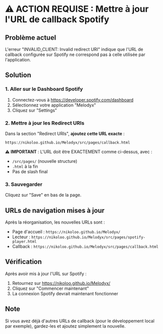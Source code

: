 # ⚠️ ACTION REQUISE : Mettre à jour l'URL de callback Spotify

## Problème actuel
L'erreur "INVALID_CLIENT: Invalid redirect URI" indique que l'URL de callback configurée sur Spotify ne correspond pas à celle utilisée par l'application.

## Solution

### 1. Aller sur le Dashboard Spotify
1. Connectez-vous à https://developer.spotify.com/dashboard
2. Sélectionnez votre application "Melodyx"
3. Cliquez sur "Settings"

### 2. Mettre à jour les Redirect URIs
Dans la section "Redirect URIs", **ajoutez cette URL exacte** :

```
https://nikoloo.github.io/Melodyx/src/pages/callback.html
```

⚠️ **IMPORTANT** : L'URL doit être EXACTEMENT comme ci-dessus, avec :
- `/src/pages/` (nouvelle structure)
- `.html` à la fin
- Pas de slash final

### 3. Sauvegarder
Cliquez sur "Save" en bas de la page.

## URLs de navigation mises à jour

Après la réorganisation, les nouvelles URLs sont :
- Page d'accueil : `https://nikoloo.github.io/Melodyx/`
- Lecteur : `https://nikoloo.github.io/Melodyx/src/pages/spotify-player.html`
- Callback : `https://nikoloo.github.io/Melodyx/src/pages/callback.html`

## Vérification
Après avoir mis à jour l'URL sur Spotify :
1. Retournez sur https://nikoloo.github.io/Melodyx/
2. Cliquez sur "Commencer maintenant"
3. La connexion Spotify devrait maintenant fonctionner

## Note
Si vous avez déjà d'autres URLs de callback (pour le développement local par exemple), gardez-les et ajoutez simplement la nouvelle.